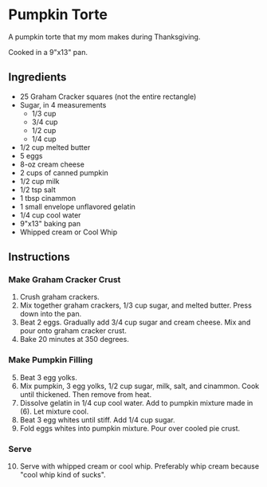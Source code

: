 # Pumpkin Torte

A pumpkin torte that my mom makes during Thanksgiving. 

Cooked in a 9"x13" pan.

## Ingredients

- 25 Graham Cracker squares (not the entire rectangle)
- Sugar, in 4 measurements
  - 1/3 cup 
  - 3/4 cup
  - 1/2 cup
  - 1/4 cup
- 1/2 cup melted butter
- 5 eggs
- 8-oz cream cheese
- 2 cups of canned pumpkin 
- 1/2 cup milk
- 1/2 tsp salt
- 1 tbsp cinammon
- 1 small envelope unflavored gelatin
- 1/4 cup cool water
- 9"x13" baking pan
- Whipped cream or Cool Whip

## Instructions

### Make Graham Cracker Crust

1. Crush graham crackers.
2. Mix together graham crackers, 1/3 cup sugar, and melted butter. Press down into the pan.
3. Beat 2 eggs. Gradually add 3/4 cup sugar and cream cheese. Mix and pour onto graham cracker crust. 
4. Bake 20 minutes at 350 degrees.

### Make Pumpkin Filling 

5. Beat 3 egg yolks.
6. Mix pumpkin, 3 egg yolks, 1/2 cup sugar, milk, salt, and cinammon. Cook until thickened. Then remove from heat. 
7. Dissolve gelatin in 1/4 cup cool water. Add to pumpkin mixture made in (6). Let mixture cool. 
8. Beat 3 egg whites until stiff. Add 1/4 cup sugar. 
9. Fold eggs whites into pumpkin mixture. Pour over cooled pie crust. 

### Serve

10. Serve with whipped cream or cool whip. Preferably whip cream because "cool whip kind of sucks". 